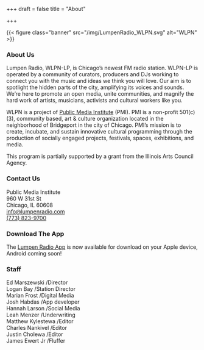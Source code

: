 +++
draft = false
title = "About"

+++

{{< figure class="banner" src="/img/LumpenRadio_WLPN.svg" alt="WLPN" >}}

### About Us

Lumpen Radio, WLPN-LP, is Chicago’s newest FM radio station. WLPN-LP is operated by a community of curators, producers and DJs working to connect you with the music and ideas we think you will love. Our aim is to spotlight the hidden parts of the city, amplifying its voices and sounds. We’re here to promote an open media, unite communities, and magnify the hard work of artists, musicians, activists and cultural workers like you.

WLPN is a project of [Public Media Institute](http://www.publicmediainstitute.com) (PMI). PMI is a non-profit 501\(c\)(3), community based, art & culture organization located in the neighborhood of Bridgeport in the city of Chicago. PMI’s mission is to create, incubate, and sustain innovative cultural programming through the production of socially engaged projects, festivals, spaces, exhibitions, and media.

This program is partially supported by a grant from the Illinois Arts Council Agency.


### Contact Us

Public Media Institute  
960 W 31st St  
Chicago, IL 60608  
[info@lumpenradio.com](mailto:info@lumpenradio.com)  
[(773) 823-9700](tel:+1-773-823-9700)

### Download The App

The [Lumpen Radio App](http://appsto.re/us/NdeV7.i) is now available for download on your Apple device, Android coming soon!

### Staff

Ed Marszewski /Director  
Logan Bay /Station Director  
Marian Frost /Digital Media  
Josh Habdas /App developer  
Hannah Larson /Social Media  
Leah Menzer /Underwriting  
Matthew Kylestewa /Editor  
Charles Nankivel /Editor  
Justin Cholewa /Editor  
James Ewert Jr /Fluffer
